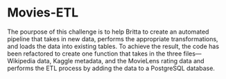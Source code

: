 # Movies-ETL

The pourpose of this challenge is to help Britta to create an automated pipeline that takes in new data, performs the appropriate transformations, and loads the data into existing tables. To achieve the result, the code has been refactored to create one function that takes in the three files—Wikipedia data, Kaggle metadata, and the MovieLens rating data and performs the ETL process by adding the data to a PostgreSQL database.